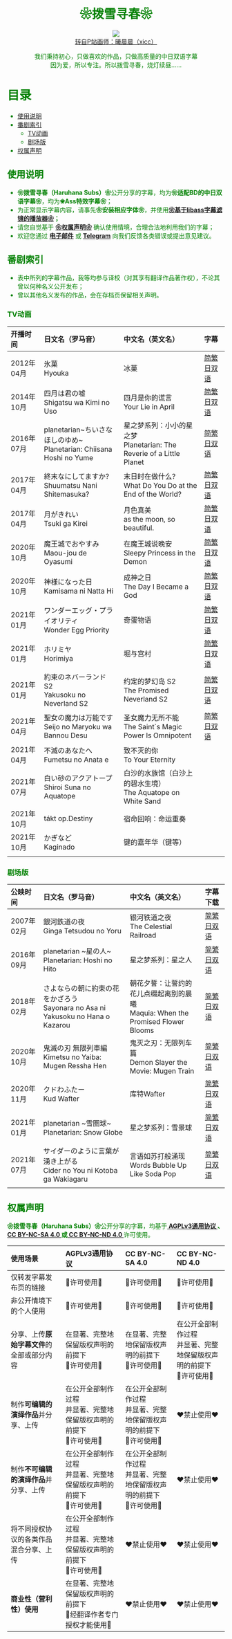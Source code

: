 <h1 align="center"><font color="green">❀拨雪寻春❀</h1>
<p align="center"><img src="https://www.z4a.net/images/2021/12/20/xicc.webp"><br>
<a href="https://www.pixiv.net/artworks/54849623" target="_blank" rel="external nofollow">转自P站画师：曦晨晨（xicc）</a></p>
<p align="center">我们秉持初心，只做喜欢的作品，只做高质量的中日双语字幕<br>因为爱，所以专注。所以拨雪寻春，烧灯续昼……</p>

# 目录

- [使用说明](#Instructions)
- [番剧索引](#Title)
  - [TV动画](#TV-Anime)
  - [剧场版](#Movie)
- [权属声明](#License)

## <span id="Instructions"> 使用说明</span>

- <b>❀拨雪寻春（Haruhana Subs）❀</b>公开分享的字幕，均为<b>❀适配BD的中日双语字幕❀</b>，均为<b>❀Ass特效字幕❀</b>；
- 为正常显示字幕内容，请事先<b>❀安装相应字体❀</b>，并使用<b>[❀基于libass字幕滤镜的播放器❀](https://github.com/clsid2/mpc-hc/releases)；</b>
- 请您自觉基于 <b>[❀权属声明❀](#License)</b> 确认使用情境，合理合法地利用我们的字幕；
- 欢迎您通过 <b>[电子邮件](haruhanasub@gmail.com)</b> 或 <b>[Telegram]()</b> 向我们反馈各类错误或提出意见建议。

## <span id="Title"> 番剧索引</span>

- 表中所列的字幕作品，我等均参与译校（对其享有翻译作品著作权），不论其曾以何种名义公开发布；
- 曾以其他名义发布的作品，会在存档页保留相关声明。

### <span id="TV-Anime"> TV动画</span>

| 开播时间   | 日文名（罗马音）                                             | 中文名（英文名）                                             | 字幕           |
| :--------- | :----------------------------------------------------------- | :----------------------------------------------------------- | :------------- |
| 2012年04月 | 氷菓<br>Hyouka                                               | 冰菓                                                         | [简繁日双语]() |
| 2014年10月 | 四月は君の嘘<br>Shigatsu wa Kimi no Uso                      | 四月是你的谎言<br>Your Lie in April                          | [简繁日双语]() |
| 2016年07月 | planetarian~ちいさなほしのゆめ~<br>Planetarian: Chiisana Hoshi no Yume | 星之梦系列：小小的星之梦<br>Planetarian: The Reverie of a Little Planet | [简繁日双语]() |
| 2017年04月 | 終末なにしてますか? <br>Shuumatsu Nani Shitemasuka?          | 末日时在做什么?<br>What Do You Do at the End of the World?   | [简繁日双语]() |
| 2017年04月 | 月がきれい<br>Tsuki ga Kirei                                 | 月色真美<br>as the moon, so beautiful.                       | [简繁日双语]() |
| 2020年10月 | 魔王城でおやすみ<br>Maou-jou de Oyasumi                      | 在魔王城说晚安<br>Sleepy Princess in the Demon               | [简繁日双语]() |
| 2020年10月 | 神様になった日<br>Kamisama ni Natta Hi                       | 成神之日<br>The Day I Became a God                           | [简繁日双语]() |
| 2021年01月 | ワンダーエッグ・プライオリティ<br>Wonder Egg Priority        | 奇蛋物语                                                     | [简繁日双语]() |
| 2021年01月 | ホリミヤ<br>Horimiya                                         | 堀与宫村                                                     | [简繁日双语]() |
| 2021年01月 | 約束のネバーランド S2<br>Yakusoku no Neverland S2            | 约定的梦幻岛 S2<br>The Promised Neverland S2                 | [简繁日双语]() |
| 2021年04月 | 聖女の魔力は万能です<br>Seijo no Maryoku wa Bannou Desu      | 圣女魔力无所不能<br>The Saint`s Magic Power Is Omnipotent    | [简繁日双语]() |
| 2021年04月 | 不滅のあなたへ<br>Fumetsu no Anata e                         | 致不灭的你<br>To Your Eternity                               |                |
| 2021年07月 | 白い砂のアクアトープ<br>Shiroi Suna no Aquatope              | 白沙的水族馆（白沙上的碧水生境）<br>The Aquatope on White Sand |                |
| 2021年10月 | tákt op.Destiny                                              | 宿命回响：命运重奏                                           |                |
| 2021年10月 | かぎなど<br>Kaginado                                         | 键的嘉年华（键等）                                           |                |
|            |                                                              |                                                              |                |

### <span id="Movie"> 剧场版</span></span>

| 公映时间   | 日文名（罗马音）                                             | 中文名（英文名）                                             | 字幕下载       |
| :--------- | :----------------------------------------------------------- | :----------------------------------------------------------- | :------------- |
| 2007年02月 | 銀河鉄道の夜<br>Ginga Tetsudou no Yoru                       | 银河铁道之夜<br>The Celestial Railroad                       | [简繁日双语]() |
| 2016年09月 | planetarian ~星の人~<br>Planetarian: Hoshi no Hito           | 星之梦系列：星之人                                           | [简繁日双语]() |
| 2018年02月 | さよならの朝に約束の花をかざろう<br>Sayonara no Asa ni Yakusoku no Hana o Kazarou | 朝花夕誓：让誓约的花儿点缀起离别的晨曦<br>Maquia: When the Promised Flower Blooms | [简繁日双语]() |
| 2020年10月 | 鬼滅の刃 無限列車編<br>Kimetsu no Yaiba: Mugen Ressha Hen    | 鬼灭之刃：无限列车篇<br>Demon Slayer the Movie: Mugen Train  | [简繁日双语]() |
| 2020年11月 | クドわふたー<br>Kud Wafter                                   | 库特Wafter                                                   | [简繁日双语]() |
| 2021年01月 | planetarian ~雪圏球~<br>Planetarian: Snow Globe              | 星之梦系列：雪景球                                           | [简繁日双语]() |
| 2021年07月 | サイダーのように言葉が湧き上がる<br>Cider no You ni Kotoba ga Wakiagaru | 言语如苏打般涌现<br>Words Bubble Up Like Soda Pop            | [简繁日双语]() |
|            |                                                              |                                                              |                |

## <span id="License"> 权属声明</span>

<b>❀拨雪寻春（Haruhana Subs）❀</b>公开分享的字幕，均基于<b>[ AGPLv3通用协议 ](https://www.gnu.org/licenses/agpl-3.0.html)、[ CC BY-NC-SA 4.0 ](https://creativecommons.org/licenses/by-nc-sa/4.0/deed.zh)或[ CC BY-NC-ND 4.0 ](https://creativecommons.org/licenses/by-nc-nd/4.0/deed.zh)</b>许可使用。

| 使用场景                                   | AGPLv3通用协议                                               | CC BY-NC-SA 4.0                                              | CC BY-NC-ND 4.0                                              |
| :----------------------------------------- | :----------------------------------------------------------- | :----------------------------------------------------------- | :----------------------------------------------------------- |
| 仅转发字幕发布页的链接                     | 💚许可使用💚                                                   | 💚许可使用💚                                                   | 💚许可使用💚                                                   |
| 非公开情境下的个人使用                     | 💚许可使用💚                                                   | 💚许可使用💚                                                   | 💚许可使用💚                                                   |
| 分享、上传**原始字幕文件**的全部或部分内容 | 在显著、完整地保留版权声明的前提下<br>💙许可使用💙             | 在显著、完整地保留版权声明的前提下<br>💙许可使用💙             | 在公开全部制作过程<br>并显著、完整地保留版权声明的前提下<br>💛许可使用💛 |
| 制作**可编辑的演绎作品**并分享、上传       | 在公开全部制作过程<br>并显著、完整地保留版权声明的前提下<br>💛许可使用💛 | 在公开全部制作过程<br>并显著、完整地保留版权声明的前提下<br>💛许可使用💛 | ❤禁止使用❤                                                   |
| 制作**不可编辑的演绎作品**并分享、上传     | 在公开全部制作过程<br>并显著、完整地保留版权声明的前提下<br>💛许可使用💛 | 在公开全部制作过程<br>并显著、完整地保留版权声明的前提下<br>💛许可使用💛 | ❤禁止使用❤                                                   |
| 将不同授权协议的各类作品混合分享、上传     | 在公开全部制作过程<br>并显著、完整地保留版权声明的前提下<br>💛许可使用💛 | ❤禁止使用❤                                                   | ❤禁止使用❤                                                   |
| **商业性（营利性）使用**                   | 在显著、完整地保留版权声明的前提下<br>🧡经翻译作者专门授权才能使用🧡 | ❤禁止使用❤                                                   | ❤禁止使用❤                                                   |
